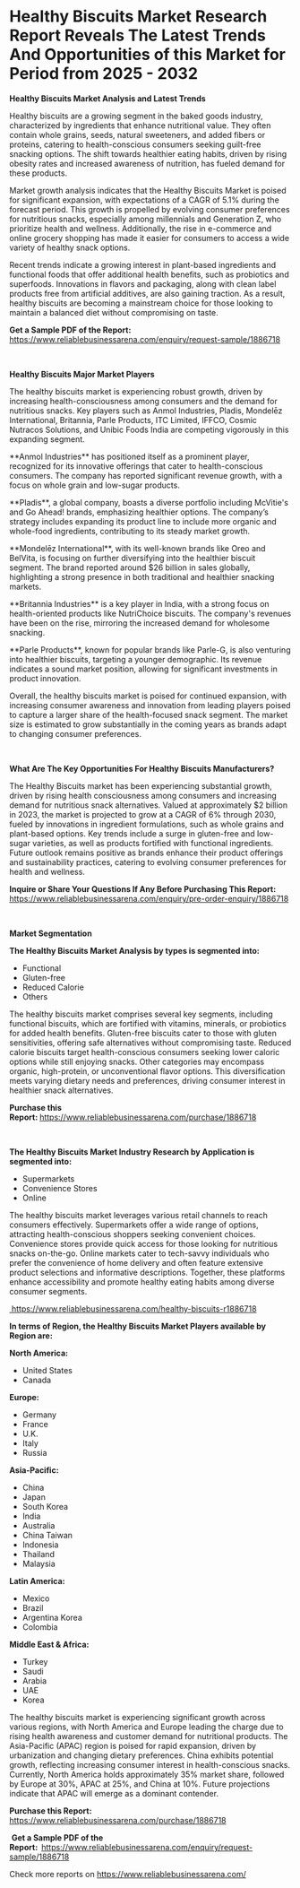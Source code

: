 <p><h1>Healthy Biscuits Market Research Report Reveals The Latest Trends And Opportunities of this Market for Period from 2025 - 2032</h1></p><p><strong>Healthy Biscuits Market Analysis and Latest Trends</strong></p>
<p><p>Healthy biscuits are a growing segment in the baked goods industry, characterized by ingredients that enhance nutritional value. They often contain whole grains, seeds, natural sweeteners, and added fibers or proteins, catering to health-conscious consumers seeking guilt-free snacking options. The shift towards healthier eating habits, driven by rising obesity rates and increased awareness of nutrition, has fueled demand for these products.</p><p>Market growth analysis indicates that the Healthy Biscuits Market is poised for significant expansion, with expectations of a CAGR of 5.1% during the forecast period. This growth is propelled by evolving consumer preferences for nutritious snacks, especially among millennials and Generation Z, who prioritize health and wellness. Additionally, the rise in e-commerce and online grocery shopping has made it easier for consumers to access a wide variety of healthy snack options.</p><p>Recent trends indicate a growing interest in plant-based ingredients and functional foods that offer additional health benefits, such as probiotics and superfoods. Innovations in flavors and packaging, along with clean label products free from artificial additives, are also gaining traction. As a result, healthy biscuits are becoming a mainstream choice for those looking to maintain a balanced diet without compromising on taste.</p></p>
<p><strong>Get a Sample PDF of the Report:&nbsp;</strong> <a href="https://www.reliablebusinessarena.com/enquiry/request-sample/1886718?utm_campaign=2200&utm_medium=2&utm_source=Github&utm_content=ia&utm_term=07042025&utm_id=healthy-biscuits">https://www.reliablebusinessarena.com/enquiry/request-sample/1886718</a></p>
<p>&nbsp;</p>
<p><strong>Healthy Biscuits Major Market Players</strong></p>
<p><p>The healthy biscuits market is experiencing robust growth, driven by increasing health-consciousness among consumers and the demand for nutritious snacks. Key players such as Anmol Industries, Pladis, Mondelēz International, Britannia, Parle Products, ITC Limited, IFFCO, Cosmic Nutracos Solutions, and Unibic Foods India are competing vigorously in this expanding segment.</p><p>**Anmol Industries** has positioned itself as a prominent player, recognized for its innovative offerings that cater to health-conscious consumers. The company has reported significant revenue growth, with a focus on whole grain and low-sugar products. </p><p>**Pladis**, a global company, boasts a diverse portfolio including McVitie's and Go Ahead! brands, emphasizing healthier options. The company’s strategy includes expanding its product line to include more organic and whole-food ingredients, contributing to its steady market growth.</p><p>**Mondelēz International**, with its well-known brands like Oreo and BelVita, is focusing on further diversifying into the healthier biscuit segment. The brand reported around $26 billion in sales globally, highlighting a strong presence in both traditional and healthier snacking markets.</p><p>**Britannia Industries** is a key player in India, with a strong focus on health-oriented products like NutriChoice biscuits. The company's revenues have been on the rise, mirroring the increased demand for wholesome snacking.</p><p>**Parle Products**, known for popular brands like Parle-G, is also venturing into healthier biscuits, targeting a younger demographic. Its revenue indicates a sound market position, allowing for significant investments in product innovation.</p><p>Overall, the healthy biscuits market is poised for continued expansion, with increasing consumer awareness and innovation from leading players poised to capture a larger share of the health-focused snack segment. The market size is estimated to grow substantially in the coming years as brands adapt to changing consumer preferences.</p></p>
<p>&nbsp;</p>
<p><strong>What Are The Key Opportunities For Healthy Biscuits Manufacturers?</strong></p>
<p><p>The Healthy Biscuits market has been experiencing substantial growth, driven by rising health consciousness among consumers and increasing demand for nutritious snack alternatives. Valued at approximately $2 billion in 2023, the market is projected to grow at a CAGR of 6% through 2030, fueled by innovations in ingredient formulations, such as whole grains and plant-based options. Key trends include a surge in gluten-free and low-sugar varieties, as well as products fortified with functional ingredients. Future outlook remains positive as brands enhance their product offerings and sustainability practices, catering to evolving consumer preferences for health and wellness.</p></p>
<p><strong>Inquire or Share Your Questions If Any Before Purchasing This Report:</strong> <a href="https://www.reliablebusinessarena.com/enquiry/pre-order-enquiry/1886718?utm_campaign=2200&utm_medium=2&utm_source=Github&utm_content=ia&utm_term=07042025&utm_id=healthy-biscuits">https://www.reliablebusinessarena.com/enquiry/pre-order-enquiry/1886718</a></p>
<p>&nbsp;</p>
<p><strong>Market Segmentation</strong></p>
<p><strong>The Healthy Biscuits Market Analysis by types is segmented into:</strong></p>
<p><ul><li>Functional</li><li>Gluten-free</li><li>Reduced Calorie</li><li>Others</li></ul></p>
<p><p>The healthy biscuits market comprises several key segments, including functional biscuits, which are fortified with vitamins, minerals, or probiotics for added health benefits. Gluten-free biscuits cater to those with gluten sensitivities, offering safe alternatives without compromising taste. Reduced calorie biscuits target health-conscious consumers seeking lower caloric options while still enjoying snacks. Other categories may encompass organic, high-protein, or unconventional flavor options. This diversification meets varying dietary needs and preferences, driving consumer interest in healthier snack alternatives.</p></p>
<p><strong>Purchase this Report:&nbsp;</strong><a href="https://www.reliablebusinessarena.com/purchase/1886718?utm_campaign=2200&utm_medium=2&utm_source=Github&utm_content=ia&utm_term=07042025&utm_id=healthy-biscuits">https://www.reliablebusinessarena.com/purchase/1886718</a></p>
<p>&nbsp;</p>
<p><strong>The Healthy Biscuits Market Industry Research by Application is segmented into:</strong></p>
<p><ul><li>Supermarkets</li><li>Convenience Stores</li><li>Online</li></ul></p>
<p><p>The healthy biscuits market leverages various retail channels to reach consumers effectively. Supermarkets offer a wide range of options, attracting health-conscious shoppers seeking convenient choices. Convenience stores provide quick access for those looking for nutritious snacks on-the-go. Online markets cater to tech-savvy individuals who prefer the convenience of home delivery and often feature extensive product selections and informative descriptions. Together, these platforms enhance accessibility and promote healthy eating habits among diverse consumer segments.</p></p>
<p><a href="https://www.reliablebusinessarena.com/healthy-biscuits-r1886718?utm_campaign=2200&utm_medium=2&utm_source=Github&utm_content=ia&utm_term=07042025&utm_id=healthy-biscuits">&nbsp;https://www.reliablebusinessarena.com/healthy-biscuits-r1886718</a></p>
<p><strong>In terms of Region, the Healthy Biscuits Market Players available by Region are:</strong></p>
<p>
    <p> <strong> North America: </strong>
        <ul>
            <li>United States</li>
            <li>Canada</li>
        </ul>
        </p> 
    <p> <strong> Europe: </strong>
        <ul>
            <li>Germany</li>
            <li>France</li>
            <li>U.K.</li>
            <li>Italy</li>
            <li>Russia</li>
        </ul>
        </p> 
    <p> <strong> Asia-Pacific: </strong>
        <ul>
            <li>China</li>
            <li>Japan</li>
            <li>South Korea</li>
            <li>India</li>
            <li>Australia</li>
            <li>China Taiwan</li>
            <li>Indonesia</li>
            <li>Thailand</li>
            <li>Malaysia</li>
        </ul>
        </p> 
    <p> <strong> Latin America: </strong>
        <ul>
            <li>Mexico</li>
            <li>Brazil</li>
            <li>Argentina Korea</li>
            <li>Colombia</li>
        </ul>
        </p> 
    <p> <strong> Middle East & Africa: </strong>
        <ul>
            <li>Turkey</li>
            <li>Saudi</li>
            <li>Arabia</li>
            <li>UAE</li>
            <li>Korea</li>
        </ul>
    </p>
    </p>
<p><p>The healthy biscuits market is experiencing significant growth across various regions, with North America and Europe leading the charge due to rising health awareness and customer demand for nutritional products. The Asia-Pacific (APAC) region is poised for rapid expansion, driven by urbanization and changing dietary preferences. China exhibits potential growth, reflecting increasing consumer interest in health-conscious snacks. Currently, North America holds approximately 35% market share, followed by Europe at 30%, APAC at 25%, and China at 10%. Future projections indicate that APAC will emerge as a dominant contender.</p></p>
<p><strong>Purchase this Report: </strong><a href="https://www.reliablebusinessarena.com/purchase/1886718?utm_campaign=2200&utm_medium=2&utm_source=Github&utm_content=ia&utm_term=07042025&utm_id=healthy-biscuits">https://www.reliablebusinessarena.com/purchase/1886718</a></p>
<p>&nbsp;<strong>Get a Sample PDF of the Report:&nbsp;&nbsp;</strong><a href="https://www.reliablebusinessarena.com/enquiry/request-sample/1886718?utm_campaign=2200&utm_medium=2&utm_source=Github&utm_content=ia&utm_term=07042025&utm_id=healthy-biscuits">https://www.reliablebusinessarena.com/enquiry/request-sample/1886718</a></p>
<p><strong></strong></p>
<p>Check more reports on <a href="https://www.reliablebusinessarena.com/?utm_campaign=2200&utm_medium=2&utm_source=Github&utm_content=ia&utm_term=07042025&utm_id=healthy-biscuits">https://www.reliablebusinessarena.com/</a></p>